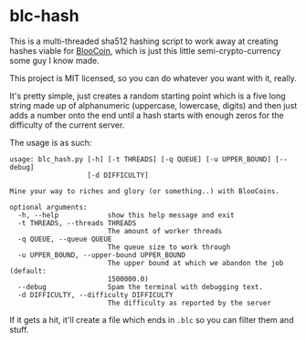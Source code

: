 blc-hash
========

This is a multi-threaded sha512 hashing script to work away at creating hashes viable for [BlooCoin](https://github.com/Max00355/BlooCoin), which is just this little semi-crypto-currency some guy I know made.

This project is MIT licensed, so you can do whatever you want with it, really.

It's pretty simple, just creates a random starting point which is a five long string made up of alphanumeric (uppercase, lowercase, digits) and then just adds a number onto the end until a hash starts with enough zeros for the difficulty of the current server.

The usage is as such:
```
usage: blc_hash.py [-h] [-t THREADS] [-q QUEUE] [-u UPPER_BOUND] [--debug]
                   [-d DIFFICULTY]

Mine your way to riches and glory (or something..) with BlooCoins.

optional arguments:
  -h, --help            show this help message and exit
  -t THREADS, --threads THREADS
                        The amount of worker threads
  -q QUEUE, --queue QUEUE
                        The queue size to work through
  -u UPPER_BOUND, --upper-bound UPPER_BOUND
                        The upper bound at which we abandon the job (default:
                        1500000.0)
  --debug               Spam the terminal with debugging text.
  -d DIFFICULTY, --difficulty DIFFICULTY
                        The difficulty as reported by the server
```

If it gets a hit, it'll create a file which ends in `.blc` so you can filter them and stuff.
